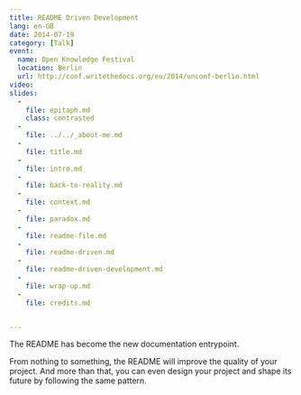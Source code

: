 ```yaml
---
title: README Driven Development
lang: en-GB
date: 2014-07-19
category: [Talk]
event:
  name: Open Knowledge Festival
  location: Berlin
  url: http://conf.writethedocs.org/eu/2014/unconf-berlin.html
video:
slides:
  -
    file: epitaph.md
    class: contrasted
  -
    file: ../../_about-me.md
  -
    file: title.md
  -
    file: intro.md
  -
    file: back-to-reality.md
  -
    file: context.md
  -
    file: paradox.md
  -
    file: readme-file.md
  -
    file: readme-driven.md
  -
    file: readme-driven-development.md
  -
    file: wrap-up.md
  -
    file: credits.md


---
```


The README has become the new documentation entrypoint.

From nothing to something, the README will improve the quality of your project.
And more than that, you can even design your project and shape its future by
following the same pattern.
